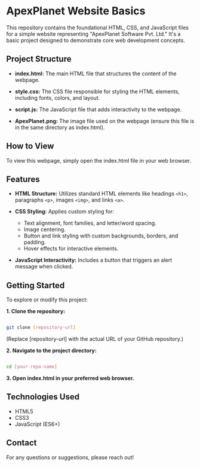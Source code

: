 # ApexPlanet Website Basics
This repository contains the foundational HTML, CSS, and JavaScript files for a simple website representing "ApexPlanet Software Pvt. Ltd." It's a basic project designed to demonstrate core web development concepts.

## Project Structure
* **index.html:** The main HTML file that structures the content of the webpage.

* **style.css:** The CSS file responsible for styling the HTML elements, including fonts, colors, and layout.

* **script.js:** The JavaScript file that adds interactivity to the webpage.

* **ApexPlanet.png:** The image file used on the webpage (ensure this file is in the same directory as index.html).

## How to View
To view this webpage, simply open the index.html file in your web browser.

## Features

* **HTML Structure:** Utilizes standard HTML elements like headings `<h1>`, paragraphs `<p>`, images `<img>`, and links `<a>`.

* **CSS Styling:** Applies custom styling for:
    * Text alignment, font families, and letter/word spacing.
    * Image centering.
    * Button and link styling with custom backgrounds, borders, and padding.
    * Hover effects for interactive elements.

* **JavaScript Interactivity:** Includes a button that triggers an alert message when clicked.

## Getting Started
To explore or modify this project:

**1. Clone the repository:**

```Bash

git clone [repository-url]
```
(Replace [repository-url] with the actual URL of your GitHub repository.)

**2. Navigate to the project directory:**

```Bash

cd [your-repo-name]
```
**3. Open index.html in your preferred web browser.**

## Technologies Used
* HTML5
* CSS3
* JavaScript (ES6+)

## Contact
For any questions or suggestions, please reach out!
